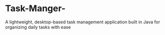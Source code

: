 # Task-Manger-
 A lightweight, desktop-based task management application built in Java for organizing daily tasks with ease
